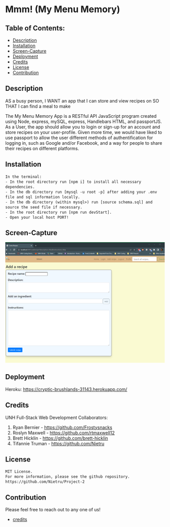 # Mmm! (My Menu Memory)

## Table of Contents:

- [Description](#description)
- [Installation](#installation)
- [Screen-Capture](#screen-capture)
- [Deployment](#deployment)
- [Credits](#credits)
- [License](#license)
- [Contribution](#contribution)

## Description

AS a busy person,
I WANT an app that I can store and view recipes on
SO THAT I can find a meal to make

The My Menu Memory App is a RESTful API JavaScript program created using Node, express, mySQL, express, Handlebars HTML, and passportJS. As a User, the app should allow you to login or sign-up for an account and store recipes on your user-profile. Given more time, we would have liked to use passport to allow the user different methods of authentification for logging in, such as Google and/or Facebook, and a way for people to share their recipes on different platforms.

## Installation

```
In the terminal:
- In the root directory run [npm i] to install all necessary dependencies.
- In the db directory run [mysql -u root -p] after adding your .env file and sql information locally.
- In the db directory (within mysql>) run [source schema.sql] and source the seed file if necessary.
- In the root directory run [npm run devStart].
- Open your local host PORT!
```

## Screen-Capture

![Screen capture image of the homepage to the MMM! recipe application](/img/Capture.PNG?raw=true)

## Deployment

Heroku: https://cryptic-brushlands-31143.herokuapp.com/

## Credits

UNH Full-Stack Web Development Collaborators:

1. Ryan Bernier - https://github.com/Frostysnacks
2. Roslyn Maxwell - https://github.com/rtmaxwell12
3. Brett Hicklin - https://github.com/brett-hicklin
4. Tifannie Truman - https://github.com/Nietru

## License

```
MIT License.
For more information, please see the github repository.
https://github.com/Nietru/Project-2
```

## Contribution

Please feel free to reach out to any one of us!

- [credits](#credits)
